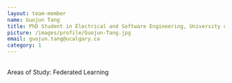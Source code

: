 ```yaml
---
layout: team-member
name: Guojun Tang
title: PhD Student in Electrical and Software Engineering, University of Calgary
picture: /images/profile/Guojun-Tang.jpg
email: guojun.tang@ucalgary.ca
category: 1
---
```


<br/>
Areas of Study: Federated Learning
<br/>